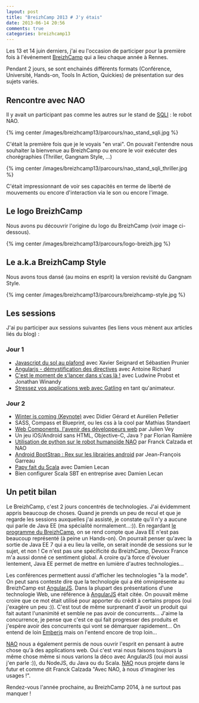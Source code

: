 ```yaml
---
layout: post
title: "BreizhCamp 2013 # J'y étais"
date: 2013-06-14 20:56
comments: true
categories: breizhcamp13
---
```


Les 13 et 14 juin derniers, j'ai eu l'occasion de participer pour la première fois à l'événement [BreizhCamp](http://www.breizhcamp.org/) qui a lieu chaque année à Rennes.

Pendant 2 jours, se sont enchainés différents formats (Conférence, Université, Hands-on, Tools In Action, Quickies) de présentation sur des sujets variés.

## Rencontre avec NAO

Il y avait un participant pas comme les autres sur le stand de [SQLI](http://www.sqli.com/) : le robot NAO.

{% img center /images/breizhcamp13/parcours/nao_stand_sqli.jpg %}

C'était la première fois que je le voyais "en vrai". On pouvait l'entendre nous souhaiter la bienvenue au BreizhCamp ou encore le voir exécuter des chorégraphies (Thriller, Gangnam Style, ...)

{% img center /images/breizhcamp13/parcours/nao_stand_sqli_thriller.jpg %}

C'était impressionnant de voir ses capacités en terme de liberté de mouvements ou encore d'interaction via le son ou encore l'image.

## Le logo BreizhCamp
Nous avons pu découvrir l'origine du logo du BreizhCamp (voir image ci-dessous).

{% img center /images/breizhcamp13/parcours/logo-breizh.jpg %}

## Le a.k.a BreizhCamp Style
Nous avons tous dansé (au moins en esprit) la version revisité du Gangnam Style.

{% img center /images/breizhcamp13/parcours/breizhcamp-style.jpg %}

## Les sessions

J'ai pu participer aux sessions suivantes (les liens vous mènent aux articles liés du blog) :

### Jour 1

* [Javascript du sol au plafond](http://blog.roddet.com/2013/06/breizhcamp-javascript-sol-au-plafond/) avec Xavier Seignard et Sébastien Prunier
* [Angularjs - démystification des directives](http://blog.roddet.com/2013/06/breizhcamp-angularjs-directives/) avec Antoine Richard
* [C'est le moment de s'lancer dans s'cas là !](http://blog.roddet.com/2013/06/breizhcamp-dans-scas-la/) avec Ludwine Probst et Jonathan Winandy
* [Stressez vos applications web avec Gatling](http://blog.roddet.com/2013/06/breizhcamp-gatling/) en tant qu'animateur.

### Jour 2

* [Winter is coming (Keynote)](http://blog.roddet.com/2013/06/breizhcamp-winter-is-coming/) avec Didier Gérard et Aurélien Pelletier
* SASS, Compass et Blueprint, ou les css à la cool par Mathias Standaert
* [Web Components, l'avenir des développeurs web](http://blog.roddet.com/2013/06/breizhcamp-web-components/) par Julien Vey
* Un jeu iOS/Android sans HTML, Objective-C, Java ? par Florian Ramière
* [Utilisation de python sur le robot humanoïde NAO](http://blog.roddet.com/2013/06/breizhcamp-python-nao/) par Franck Calzada et NAO
* [Android BootStrap : Rex sur les librairies android](http://blog.roddet.com/2013/06/breizhcamp-android-bootstrap/) par Jean-François Garreau
* [Papy fait du Scala](http://blog.roddet.com/2013/06/breizhcamp-papy-fait-du-scala/) avec Damien Lecan
* Bien configurer Scala SBT en entreprise avec Damien Lecan


## Un petit bilan
Le BreizhCamp, c'est 2 jours concentrés de technologies. J'ai évidemment appris beaucoup de choses. Quand je prends un peu de recul et que je regarde les sessions auxquelles j'ai assisté, je constate qu'il n'y a aucune qui parle de Java EE (ma spécialité normalement...:)). En regardant [le programme du BreizhCamp](http://www.breizhcamp.org/programme/), on se rend compte que Java EE n'est pas beaucoup représenté (à peine un Hands-on). On pourrait penser qu'avec la sortie de Java EE 7 qui a eu lieu la veille, on serait inondé de sessions sur le sujet, et non ! 
Ce n'est pas une spécificité du BreizhCamp, Devoxx France m'a aussi donné ce sentiment global. A croire qu'à force d'évoluer lentement, Java EE permet de mettre en lumière d'autres technologies...

Les conférences permettent aussi d'afficher les technologies "à la mode". On peut sans conteste dire que la technologie qui a été omniprésente au BreizhCamp est [AngularJS](http://angularjs.org/). Dans la plupart des présentations d'une technologie Web, une référence à [AngularJS](http://angularjs.org/) était citée. On pouvait même croire que ce mot était utilisé pour apporter du crédit à certains propos (oui j'exagère un peu :)). C'est tout de même surprenant d'avoir un produit qui fait autant l'unanimité et semble ne pas avoir de concurrents... J'aime la concurrence, je pense que c'est ce qui fait progresser des produits et j'espère avoir des concurrents qui vont se démarquer rapidement... On entend de loin [Emberjs](http://emberjs.com/) mais on l'entend encore de trop loin...

[NAO](http://www.aldebaran-robotics.com/en/) nous a également permis de nous ouvrir l'esprit en pensant à autre chose qu'à des applications web. Oui c'est vrai nous faisons toujours la même chose même si nous varions la déco avec AngularJS (oui moi aussi j'en parle :)), du NodeJS, du Java ou du Scala. [NAO](http://www.aldebaran-robotics.com/en/) nous projete dans le futur et comme dit Franck Calzada "Avec NAO, à nous d'imaginer les usages !".

Rendez-vous l'année prochaine, au BreizhCamp 2014, à ne surtout pas manquer !








